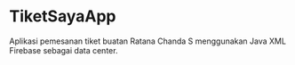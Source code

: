 # TiketSayaApp
Aplikasi pemesanan tiket buatan Ratana Chanda S menggunakan Java XML Firebase sebagai data center.
